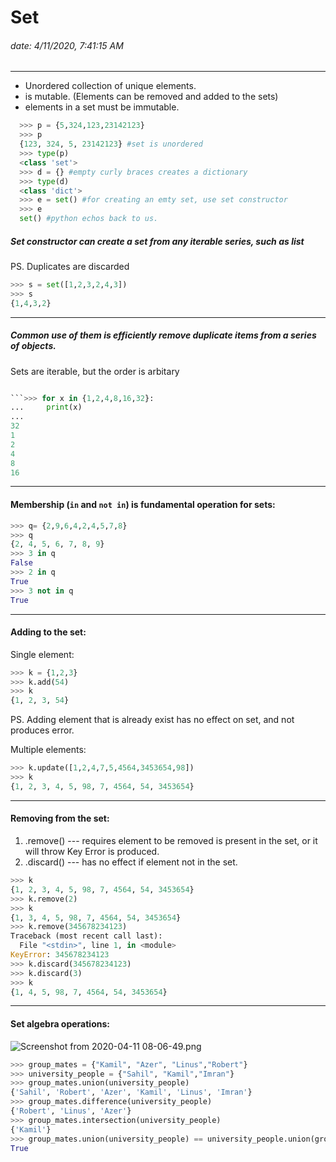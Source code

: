 # Set
###### date: 4/11/2020, 7:41:15 AM
---

- Unordered collection of unique elements.
- is mutable. (Elements can be removed and added to the sets)
- elements in a set must be immutable.

```python
  >>> p = {5,324,123,23142123}
  >>> p
  {123, 324, 5, 23142123} #set is unordered
  >>> type(p)
  <class 'set'>
  >>> d = {} #empty curly braces creates a dictionary
  >>> type(d)
  <class 'dict'>
  >>> e = set() #for creating an emty set, use set constructor
  >>> e
  set() #python echos back to us.
```

##### Set constructor can create a set from any iterable series, such as list
PS. Duplicates are discarded

```python
>>> s = set([1,2,3,2,4,3])
>>> s
{1,4,3,2}
```
---
##### Common use of them is efficiently remove duplicate items from a series of objects.

Sets are iterable, but the order is arbitary
```python

```>>> for x in {1,2,4,8,16,32}:
...     print(x)
... 
32
1
2
4
8
16
```
---
#### Membership (```in``` and ```not in```) is fundamental operation for sets:

```python
>>> q= {2,9,6,4,2,4,5,7,8}
>>> q
{2, 4, 5, 6, 7, 8, 9}
>>> 3 in q
False
>>> 2 in q
True
>>> 3 not in q
True

```
---
#### Adding to the set:
Single element:
```python
>>> k = {1,2,3}
>>> k.add(54)
>>> k
{1, 2, 3, 54}
```
PS. Adding element that is already exist has no effect on set, and not produces error.

Multiple elements:
```python
>>> k.update([1,2,4,7,5,4564,3453654,98])
>>> k
{1, 2, 3, 4, 5, 98, 7, 4564, 54, 3453654}
```
---
#### Removing from the set:
1. .remove() --- requires element to be removed is present in the set, or it will throw Key Error is produced.
2. .discard() --- has no effect if element not in the set.

```python
>>> k
{1, 2, 3, 4, 5, 98, 7, 4564, 54, 3453654}
>>> k.remove(2)
>>> k
{1, 3, 4, 5, 98, 7, 4564, 54, 3453654}
>>> k.remove(345678234123)
Traceback (most recent call last):
  File "<stdin>", line 1, in <module>
KeyError: 345678234123
>>> k.discard(345678234123)
>>> k.discard(3)
>>> k
{1, 4, 5, 98, 7, 4564, 54, 3453654}

```
---
#### Set algebra operations:
![Screenshot from 2020-04-11 08-06-49.png](:storage/baf00a12-4139-44c6-a700-7ab14ccda48e/8f04c11d.png)

```python
>>> group_mates = {"Kamil", "Azer", "Linus","Robert"}
>>> university_people = {"Sahil", "Kamil","Imran"}
>>> group_mates.union(university_people)
{'Sahil', 'Robert', 'Azer', 'Kamil', 'Linus', 'Imran'}
>>> group_mates.difference(university_people)
{'Robert', 'Linus', 'Azer'}
>>> group_mates.intersection(university_people)
{'Kamil'}
>>> group_mates.union(university_people) == university_people.union(group_mates)
True
```